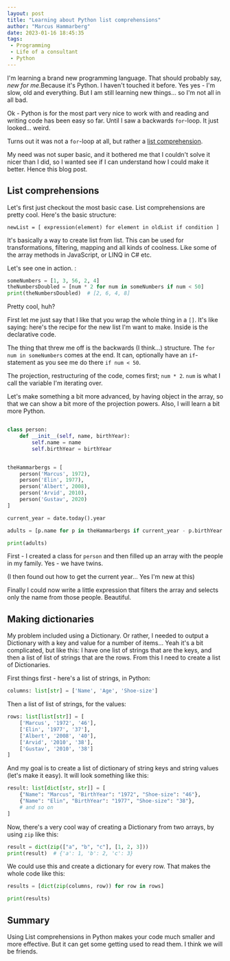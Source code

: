 ```yaml
---
layout: post
title: "Learning about Python list comprehensions"
author: "Marcus Hammarberg"
date: 2023-01-16 18:45:35
tags:
 - Programming
 - Life of a consultant
 - Python
---
```


I'm learning a brand new programming language. That should probably say, *new for me*.Because it's Python. I haven't touched it before. Yes yes - I'm slow, old and everything. But I am still learning new things... so I'm not all in all bad.

Ok - Python is for the most part very nice to work with and reading and writing code has been easy so far. Until I saw a backwards `for`-loop. It just looked... weird.

Turns out it was not a `for`-loop at all, but rather a [list comprehension](https://www.geeksforgeeks.org/python-list-comprehension/).

<!-- excerpt-end -->

My need was not super basic, and it bothered me that I couldn't solve it nicer than I did, so I wanted see if I can understand how I could make it better. Hence this blog post.

## List comprehensions

Let's first just checkout the most basic case. List comprehensions are pretty cool. Here's the basic structure:

```text
newList = [ expression(element) for element in oldList if condition ]
```

It's basically a way to create list from list. This can be used for transformations, filtering, mapping and all kinds of coolness. Like some of the array methods in JavaScript, or LINQ in C# etc.

Let's see one in action. :

```python
someNumbers = [1, 3, 56, 2, 4]
theNumbersDoubled = [num * 2 for num in someNumbers if num < 50]
print(theNumbersDoubled)  # [2, 6, 4, 8]
```

Pretty cool, huh?

First let me just say that I like that you wrap the whole thing in a `[]`. It's like saying: here's the recipe for the new list I'm want to make. Inside is the declarative code.

The thing that threw me off is the backwards (I think...) structure. The `for num in someNumbers` comes at the end. It can, optionally have an `if`-statement as you see me do there `if num < 50`.

The projection, restructuring of the code, comes first; `num * 2`. `num` is what I call the variable I'm iterating over.

Let's make something a bit more advanced, by having object in the array, so that we can show a bit more of the projection powers. Also, I will learn a bit more Python.

```python

class person:
    def __init__(self, name, birthYear):
        self.name = name
        self.birthYear = birthYear


theHammarbergs = [
    person('Marcus', 1972),
    person('Elin', 1977),
    person('Albert', 2008),
    person('Arvid', 2010),
    person('Gustav', 2020)
]

current_year = date.today().year

adults = [p.name for p in theHammarbergs if current_year - p.birthYear >= 18]

print(adults)
```

First - I created a class for `person` and then filled up an array with the people in my family. Yes - we have twins.

(I then found out how to get the current year... Yes I'm new at this)

Finally I could now write a little expression that filters the array and selects only the name from those people. Beautiful.

## Making dictionaries

My problem included using a Dictionary. Or rather, I needed to output a Dictionary with a key and value for a number of items... Yeah it's a bit complicated, but like this: I have one list of strings that are the keys, and then a list of list of strings that are the rows. From this I need to create a list of Dictionaries.

First things first - here's a list of strings, in Python:

```python
columns: list[str] = ['Name', 'Age', 'Shoe-size']
```

Then a list of list of strings, for the values:

```python
rows: list[list[str]] = [
    ['Marcus', '1972', '46'],
    ['Elin', '1977', '37'],
    ['Albert', '2008', '40'],
    ['Arvid', '2010', '38'],
    ['Gustav', '2010', '38']
]
```

And my goal is to create a list of dictionary of string keys and string values (let's make it easy). It will look something like this:

```python
result: list[dict[str, str]] = [
    {"Name": "Marcus", "BirthYear": "1972", "Shoe-size": "46"},
    {"Name": "Elin", "BirthYear": "1977", "Shoe-size": "38"},
    # and so on
]
```

Now, there's a very cool way of creating a Dictionary from two arrays, by using `zip` like this:

```python
result = dict(zip(["a", "b", "c"], [1, 2, 3]))
print(result)  # {'a': 1, 'b': 2, 'c': 3}
```

We could use this and create a dictionary for every row. That makes the whole code like this:

```python
results = [dict(zip(columns, row)) for row in rows]

print(results)
```

## Summary

Using List comprehensions in Python makes your code much smaller and more effective. But it can get some getting used to read them. I think we will be friends.

